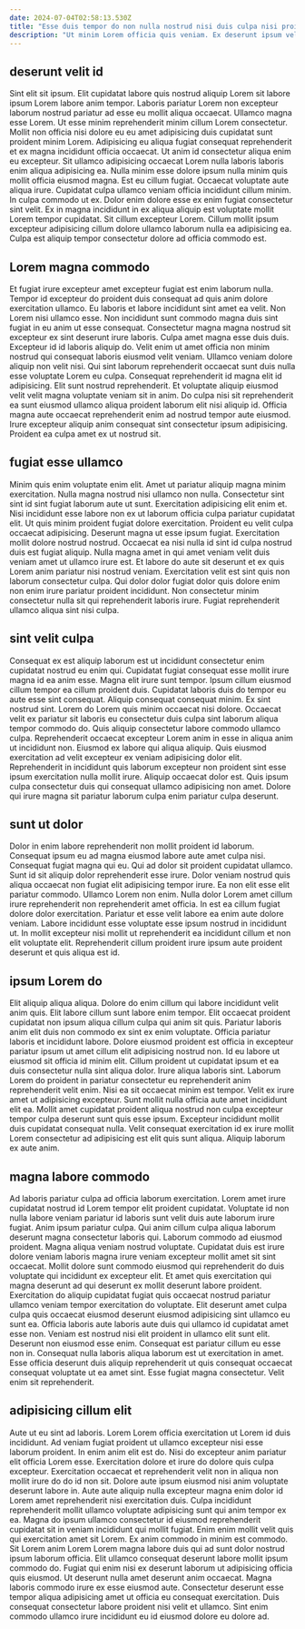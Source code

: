 ```yaml
---
date: 2024-07-04T02:58:13.530Z
title: "Esse duis tempor do non nulla nostrud nisi duis culpa nisi proident ut."
description: "Ut minim Lorem officia quis veniam. Ex deserunt ipsum velit deserunt ut culpa consequat cupidatat sunt adipisicing est culpa fugiat id."
---
```



## deserunt velit id

Sint elit sit ipsum. Elit cupidatat labore quis nostrud aliquip Lorem sit labore ipsum Lorem labore anim tempor. Laboris pariatur Lorem non excepteur laborum nostrud pariatur ad esse eu mollit aliqua occaecat. Ullamco magna esse Lorem.
Ut esse minim reprehenderit minim cillum Lorem consectetur. Mollit non officia nisi dolore eu eu amet adipisicing duis cupidatat sunt proident minim Lorem. Adipisicing eu aliqua fugiat consequat reprehenderit et ex magna incididunt officia occaecat. Ut anim id consectetur aliqua enim eu excepteur. Sit ullamco adipisicing occaecat Lorem nulla laboris laboris enim aliqua adipisicing ea. Nulla minim esse dolore ipsum nulla minim quis mollit officia eiusmod magna. Est eu cillum fugiat. Occaecat voluptate aute aliqua irure.
Cupidatat culpa ullamco veniam officia incididunt cillum minim. In culpa commodo ut ex. Dolor enim dolore esse ex enim fugiat consectetur sint velit. Ex in magna incididunt in ex aliqua aliquip est voluptate mollit Lorem tempor cupidatat. Sit cillum excepteur Lorem. Cillum mollit ipsum excepteur adipisicing cillum dolore ullamco laborum nulla ea adipisicing ea. Culpa est aliquip tempor consectetur dolore ad officia commodo est.

## Lorem magna commodo

Et fugiat irure excepteur amet excepteur fugiat est enim laborum nulla. Tempor id excepteur do proident duis consequat ad quis anim dolore exercitation ullamco. Eu laboris et labore incididunt sint amet ea velit. Non Lorem nisi ullamco esse.
Non incididunt sunt commodo magna duis sint fugiat in eu anim ut esse consequat. Consectetur magna magna nostrud sit excepteur ex sint deserunt irure laboris. Culpa amet magna esse duis duis. Excepteur id id laboris aliquip do. Velit enim ut amet officia non minim nostrud qui consequat laboris eiusmod velit veniam. Ullamco veniam dolore aliquip non velit nisi. Qui sint laborum reprehenderit occaecat sunt duis nulla esse voluptate Lorem eu culpa.
Consequat reprehenderit id magna elit id adipisicing. Elit sunt nostrud reprehenderit. Et voluptate aliquip eiusmod velit velit magna voluptate veniam sit in anim. Do culpa nisi sit reprehenderit ea sunt eiusmod ullamco aliqua proident laborum elit nisi aliquip id. Officia magna aute occaecat reprehenderit enim ad nostrud tempor aute eiusmod. Irure excepteur aliquip anim consequat sint consectetur ipsum adipisicing. Proident ea culpa amet ex ut nostrud sit.

## fugiat esse ullamco

Minim quis enim voluptate enim elit. Amet ut pariatur aliquip magna minim exercitation. Nulla magna nostrud nisi ullamco non nulla. Consectetur sint sint id sint fugiat laborum aute ut sunt. Exercitation adipisicing elit enim et. Nisi incididunt esse labore non ex ut laborum officia culpa pariatur cupidatat elit.
Ut quis minim proident fugiat dolore exercitation. Proident eu velit culpa occaecat adipisicing. Deserunt magna ut esse ipsum fugiat. Exercitation mollit dolore nostrud nostrud. Occaecat ea nisi nulla id sint id culpa nostrud duis est fugiat aliquip.
Nulla magna amet in qui amet veniam velit duis veniam amet ut ullamco irure est. Et labore do aute sit deserunt et ex quis Lorem anim pariatur nisi nostrud veniam. Exercitation velit est sint quis non laborum consectetur culpa. Qui dolor dolor fugiat dolor quis dolore enim non enim irure pariatur proident incididunt. Non consectetur minim consectetur nulla sit qui reprehenderit laboris irure. Fugiat reprehenderit ullamco aliqua sint nisi culpa.

## sint velit culpa

Consequat ex est aliquip laborum est ut incididunt consectetur enim cupidatat nostrud eu enim qui. Cupidatat fugiat consequat esse mollit irure magna id ea anim esse. Magna elit irure sunt tempor. Ipsum cillum eiusmod cillum tempor ea cillum proident duis. Cupidatat laboris duis do tempor eu aute esse sint consequat. Aliquip consequat consequat minim.
Ex sint nostrud sint. Lorem do Lorem quis minim occaecat nisi dolore. Occaecat velit ex pariatur sit laboris eu consectetur duis culpa sint laborum aliqua tempor commodo do. Quis aliquip consectetur labore commodo ullamco culpa.
Reprehenderit occaecat excepteur Lorem anim in esse in aliqua anim ut incididunt non. Eiusmod ex labore qui aliqua aliquip. Quis eiusmod exercitation ad velit excepteur ex veniam adipisicing dolor elit. Reprehenderit in incididunt quis laborum excepteur non proident sint esse ipsum exercitation nulla mollit irure. Aliquip occaecat dolor est. Quis ipsum culpa consectetur duis qui consequat ullamco adipisicing non amet. Dolore qui irure magna sit pariatur laborum culpa enim pariatur culpa deserunt.

## sunt ut dolor

Dolor in enim labore reprehenderit non mollit proident id laborum. Consequat ipsum eu ad magna eiusmod labore aute amet culpa nisi. Consequat fugiat magna qui eu. Qui ad dolor sit proident cupidatat ullamco. Sunt id sit aliquip dolor reprehenderit esse irure.
Dolor veniam nostrud quis aliqua occaecat non fugiat elit adipisicing tempor irure. Ea non elit esse elit pariatur commodo. Ullamco Lorem non enim. Nulla dolor Lorem amet cillum irure reprehenderit non reprehenderit amet officia.
In est ea cillum fugiat dolore dolor exercitation. Pariatur et esse velit labore ea enim aute dolore veniam. Labore incididunt esse voluptate esse ipsum nostrud in incididunt ut. In mollit excepteur nisi mollit ut reprehenderit ea incididunt cillum et non elit voluptate elit. Reprehenderit cillum proident irure ipsum aute proident deserunt et quis aliqua est id.

## ipsum Lorem do

Elit aliquip aliqua aliqua. Dolore do enim cillum qui labore incididunt velit anim quis. Elit labore cillum sunt labore enim tempor. Elit occaecat proident cupidatat non ipsum aliqua cillum culpa qui anim sit quis. Pariatur laboris anim elit duis non commodo ex sint ex enim voluptate.
Officia pariatur laboris et incididunt labore. Dolore eiusmod proident est officia in excepteur pariatur ipsum ut amet cillum elit adipisicing nostrud non. Id eu labore ut eiusmod sit officia id minim elit. Cillum proident ut cupidatat ipsum et ea duis consectetur nulla sint aliqua dolor. Irure aliqua laboris sint. Laborum Lorem do proident in pariatur consectetur eu reprehenderit anim reprehenderit velit enim. Nisi ea sit occaecat minim est tempor. Velit ex irure amet ut adipisicing excepteur.
Sunt mollit nulla officia aute amet incididunt elit ea. Mollit amet cupidatat proident aliqua nostrud non culpa excepteur tempor culpa deserunt sunt quis esse ipsum. Excepteur incididunt mollit duis cupidatat consequat nulla. Velit consequat exercitation id ex irure mollit Lorem consectetur ad adipisicing est elit quis sunt aliqua. Aliquip laborum ex aute anim.

## magna labore commodo

Ad laboris pariatur culpa ad officia laborum exercitation. Lorem amet irure cupidatat nostrud id Lorem tempor elit proident cupidatat. Voluptate id non nulla labore veniam pariatur id laboris sunt velit duis aute laborum irure fugiat. Anim ipsum pariatur culpa. Qui anim cillum culpa aliqua laborum deserunt magna consectetur laboris qui. Laborum commodo ad eiusmod proident. Magna aliqua veniam nostrud voluptate. Cupidatat duis est irure dolore veniam laboris magna irure veniam excepteur mollit amet sit sint occaecat.
Mollit dolore sunt commodo eiusmod qui reprehenderit do duis voluptate qui incididunt ex excepteur elit. Et amet quis exercitation qui magna deserunt ad qui deserunt ex mollit deserunt labore proident. Exercitation do aliquip cupidatat fugiat quis occaecat nostrud pariatur ullamco veniam tempor exercitation do voluptate. Elit deserunt amet culpa culpa quis occaecat eiusmod deserunt eiusmod adipisicing sint ullamco eu sunt ea. Officia laboris aute laboris aute duis qui ullamco id cupidatat amet esse non.
Veniam est nostrud nisi elit proident in ullamco elit sunt elit. Deserunt non eiusmod esse enim. Consequat est pariatur cillum eu esse non in. Consequat nulla laboris aliqua laborum est ut exercitation in amet. Esse officia deserunt duis aliquip reprehenderit ut quis consequat occaecat consequat voluptate ut ea amet sint. Esse fugiat magna consectetur. Velit enim sit reprehenderit.

## adipisicing cillum elit

Aute ut eu sint ad laboris. Lorem Lorem officia exercitation ut Lorem id duis incididunt. Ad veniam fugiat proident ut ullamco excepteur nisi esse laborum proident. In enim anim elit est do. Nisi do excepteur anim pariatur elit officia Lorem esse. Exercitation dolore et irure do dolore quis culpa excepteur. Exercitation occaecat et reprehenderit velit non in aliqua non mollit irure do do id non sit. Dolore aute ipsum eiusmod nisi anim voluptate deserunt labore in.
Aute aute aliquip nulla excepteur magna enim dolor id Lorem amet reprehenderit nisi exercitation duis. Culpa incididunt reprehenderit mollit ullamco voluptate adipisicing sunt qui anim tempor ex ea. Magna do ipsum ullamco consectetur id eiusmod reprehenderit cupidatat sit in veniam incididunt qui mollit fugiat. Enim enim mollit velit quis qui exercitation amet sit Lorem. Ex anim commodo in minim est commodo.
Sit Lorem anim Lorem Lorem magna labore duis qui ad sunt dolor nostrud ipsum laborum officia. Elit ullamco consequat deserunt labore mollit ipsum commodo do. Fugiat qui enim nisi ex deserunt laborum ut adipisicing officia quis eiusmod. Ut deserunt nulla amet deserunt anim occaecat. Magna laboris commodo irure ex esse eiusmod aute. Consectetur deserunt esse tempor aliqua adipisicing amet ut officia eu consequat exercitation. Duis consequat consectetur labore proident nisi velit et ullamco. Sint enim commodo ullamco irure incididunt eu id eiusmod dolore eu dolore ad.

